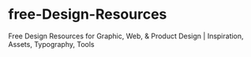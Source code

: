 # free-Design-Resources
Free Design Resources for Graphic, Web, &amp; Product Design | Inspiration, Assets, Typography, Tools
